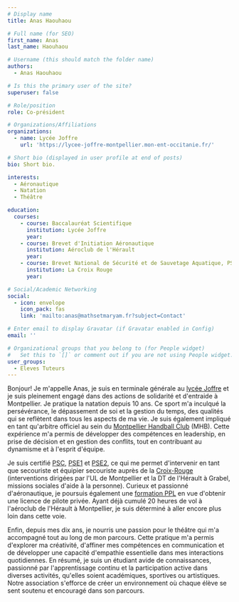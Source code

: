 ```yaml
---
# Display name
title: Anas Haouhaou

# Full name (for SEO)
first_name: Anas
last_name: Haouhaou

# Username (this should match the folder name)
authors:
  - Anas Haouhaou

# Is this the primary user of the site?
superuser: false

# Role/position
role: Co-président

# Organizations/Affiliations
organizations:
  - name: Lycée Joffre
    url: 'https://lycee-joffre-montpellier.mon-ent-occitanie.fr/'

# Short bio (displayed in user profile at end of posts)
bio: Short bio.

interests:
  - Aéronautique
  - Natation
  - Théâtre

education:
  courses:
    - course: Baccalauréat Scientifique
      institution: Lycée Joffre
      year:
    - course: Brevet d'Initiation Aéronautique
      institution: Aéroclub de l'Hérault
      year:
    - course: Brevet National de Sécurité et de Sauvetage Aquatique, PSC1, PSE1, PSE2 et OPR
      institution: La Croix Rouge
      year:

# Social/Academic Networking
social:
  - icon: envelope
    icon_pack: fas
    link: 'mailto:anas@mathsetmaryam.fr?subject=Contact'

# Enter email to display Gravatar (if Gravatar enabled in Config)
email: ''

# Organizational groups that you belong to (for People widget)
#   Set this to `[]` or comment out if you are not using People widget.
user_groups:
  - Eleves Tuteurs
---
```


Bonjour! Je m'appelle Anas, je suis en terminale générale au [lycée Joffre](https://lycee-joffre-montpellier.mon-ent-occitanie.fr/) et je suis pleinement engagé dans des actions de solidarité et d'entraide à Montpellier.
Je pratique la natation depuis 10 ans. Ce sport m'a inculqué la persévérance, le dépassement de soi et la gestion du temps, des qualités qui se reflètent dans tous les aspects de ma vie. Je suis également impliqué en tant qu'arbitre officiel au sein du [Montpellier Handball Club](https://www.montpellierhandball.com/accueil) (MHB). Cette expérience m'a permis de développer des compétences en leadership, en prise de décision et en gestion des conflits, tout en contribuant au dynamisme et à l'esprit d'équipe. 

Je suis certifié [PSC](https://www.croix-rouge.fr/formations), [PSE1](https://competence.croix-rouge.fr/formation/premiers-secours-en-equipe-de-niveau-1-pse1/) et [PSE2](https://competence.croix-rouge.fr/formation/premiers-secours-en-equipe-de-niveau-2-pse2/), ce qui me permet d'intervenir en tant que secouriste et équipier secouriste auprès de la [Croix-Rouge](https://www.croix-rouge.fr/) (interventions dirigées par l'UL de Montpellier et la DT de l'Hérault à Grabel, missions sociales d'aide à la personne).
Curieux et passionné d'aéronautique, je poursuis également une [formation PPL](https://www.aeroformation.fr/formations/licence-ppl/) en vue d'obtenir une licence de pilote privée. Ayant déjà cumulé 20 heures de vol à l'aéroclub de l'Hérault à Montpellier, je suis déterminé à aller encore plus loin dans cette voie.
<!-- Mon stage de troisième à la [Chambre de Commerce et d'Industrie](https://www.herault.cci.fr/) (CCI) de Montpellier m'a plongé au cœur du monde professionnel. -->

Enfin, depuis mes dix ans, je nourris une passion pour le théâtre qui m'a accompagné tout au long de mon parcours. Cette pratique m'a permis d'explorer ma créativité, d'affiner mes compétences en communication et de développer une capacité d'empathie essentielle dans mes interactions quotidiennes.
En résumé, je suis un étudiant avide de connaissances, passionné par l'apprentissage continu et la participation active dans diverses activités, qu'elles soient académiques, sportives ou artistiques. Notre association s'efforce de créer un environnement où chaque élève se sent soutenu et encouragé dans son parcours.